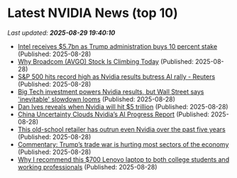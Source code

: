 # Latest NVIDIA News (top 10)
_Last updated: **2025-08-29 19:40:10**_

- [Intel receives $5.7bn as Trump administration buys 10 percent stake](https://www.aljazeera.com/economy/2025/8/28/intel-receives-5-7bn-as-trump-administration-buys-10-percent-stake) (Published: 2025-08-28)
- [Why Broadcom (AVGO) Stock Is Climbing Today](https://finance.yahoo.com/news/why-broadcom-avgo-stock-climbing-193716417.html) (Published: 2025-08-28)
- [S&P 500 hits record high as Nvidia results butress AI rally - Reuters](https://slashdot.org/firehose.pl?op=view&amp;id=178919952) (Published: 2025-08-28)
- [Big Tech investment powers Nvidia results, but Wall Street says 'inevitable' slowdown looms](https://finance.yahoo.com/news/big-tech-investment-powers-nvidia-results-but-wall-street-says-inevitable-slowdown-looms-193300481.html) (Published: 2025-08-28)
- [Dan Ives reveals when Nvidia will hit $5 trillion](https://biztoc.com/x/7c597465eb6e016a) (Published: 2025-08-28)
- [China Uncertainty Clouds Nvidia’s AI Progress Report](https://biztoc.com/x/a7295ba173f58c51) (Published: 2025-08-28)
- [This old-school retailer has outrun even Nvidia over the past five years](https://biztoc.com/x/e1f6fb930748548f) (Published: 2025-08-28)
- [Commentary: Trump’s trade war is hurting most sectors of the economy](https://finance.yahoo.com/news/commentary-trumps-trade-war-is-hurting-most-sectors-of-the-economy-191706763.html) (Published: 2025-08-28)
- [Why I recommend this $700 Lenovo laptop to both college students and working professionals](https://www.zdnet.com/article/why-i-recommend-this-700-lenovo-laptop-to-both-college-students-and-working-professionals/) (Published: 2025-08-28)
